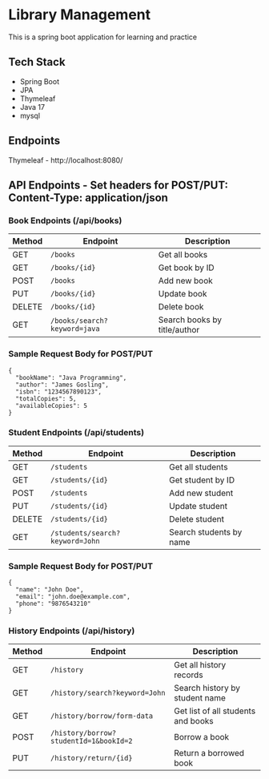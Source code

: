 # Library Management 
This is a spring boot application for learning and practice

## Tech Stack 
- Spring Boot
- JPA
- Thymeleaf
- Java 17
- mysql

## Endpoints 
Thymeleaf - http://localhost:8080/

## API Endpoints - Set headers for POST/PUT: Content-Type: application/json

### Book Endpoints (/api/books)
| Method | Endpoint                     | Description                  | 
| ------ | ---------------------------- | ---------------------------- | 
| GET    | `/books`                     | Get all books                | 
| GET    | `/books/{id}`                | Get book by ID               |              
| POST   | `/books`                     | Add new book                 |         
| PUT    | `/books/{id}`                | Update book                  |          
| DELETE | `/books/{id}`                | Delete book                  |             
| GET    | `/books/search?keyword=java` | Search books by title/author |              

### Sample Request Body for POST/PUT
```
{
  "bookName": "Java Programming",
  "author": "James Gosling",
  "isbn": "1234567890123",
  "totalCopies": 5,
  "availableCopies": 5
}
```

### Student Endpoints (/api/students)
| Method | Endpoint                        | Description             | 
| ------ | ------------------------------- | ----------------------- | 
| GET    | `/students`                     | Get all students        | 
| GET    | `/students/{id}`                | Get student by ID       | 
| POST   | `/students`                     | Add new student         | 
| PUT    | `/students/{id}`                | Update student          | 
| DELETE | `/students/{id}`                | Delete student          | 
| GET    | `/students/search?keyword=John` | Search students by name | 

### Sample Request Body for POST/PUT
```
{
  "name": "John Doe",
  "email": "john.doe@example.com",
  "phone": "9876543210"
}
```

### History Endpoints (/api/history)
| Method | Endpoint                               | Description                        | 
| ------ | -------------------------------------- | ---------------------------------- | 
| GET    | `/history`                             | Get all history records            | 
| GET    | `/history/search?keyword=John`         | Search history by student name     | 
| GET    | `/history/borrow/form-data`            | Get list of all students and books | 
| POST   | `/history/borrow?studentId=1&bookId=2` | Borrow a book                      | 
| PUT    | `/history/return/{id}`                 | Return a borrowed book             | 

